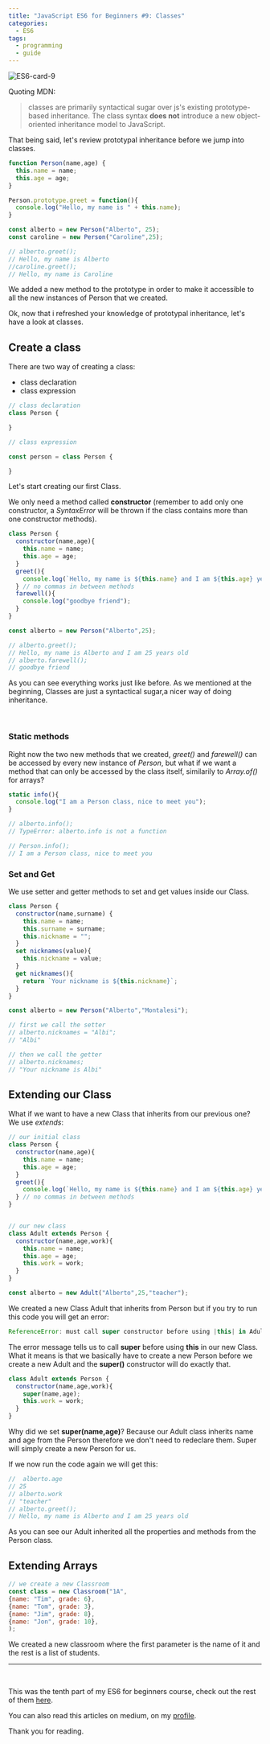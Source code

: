 ```yaml
---
title: "JavaScript ES6 for Beginners #9: Classes"
categories:
  - ES6
tags:
  - programming
  - guide
---
```


![ES6-card-9](https://albertomontalesi.github.io/assets/images/ES6/ES6-card-9.jpg)

Quoting MDN:
> classes are primarily syntactical sugar over js's existing prototype-based inheritance. The class syntax **does not** introduce a new object-oriented inheritance model to JavaScript.


That being said, let's review prototypal inheritance before we jump into classes.

``` js
function Person(name,age) {
  this.name = name;
  this.age = age;
}

Person.prototype.greet = function(){
  console.log("Hello, my name is " + this.name);
}

const alberto = new Person("Alberto", 25);
const caroline = new Person("Caroline",25);

// alberto.greet();
// Hello, my name is Alberto
//caroline.greet();
// Hello, my name is Caroline
```

We added a new method to the prototype in order to make it accessible to all the new instances of Person that we created.

Ok, now that i refreshed your knowledge of prototypal inheritance, let's have a look at classes.

## Create a class

There are two way of creating a class:
- class declaration
- class expression


``` js
// class declaration
class Person {

}

// class expression

const person = class Person {

}
```

Let's start creating our first Class.

We only need a method called **constructor** (remember to add only one constructor, a *SyntaxError* will be thrown if the class contains more than one constructor methods).

``` js
class Person {
  constructor(name,age){
    this.name = name;
    this.age = age;
  }
  greet(){
    console.log(`Hello, my name is ${this.name} and I am ${this.age} years old` );
  } // no commas in between methods
  farewell(){
    console.log("goodbye friend");
  }
}

const alberto = new Person("Alberto",25);

// alberto.greet();
// Hello, my name is Alberto and I am 25 years old
// alberto.farewell();
// goodbye friend
```

As you can see everything works just like before. As we mentioned at the beginning, Classes are just a syntactical sugar,a nicer way of doing inheritance.

&nbsp;

### Static methods

Right now the two new methods that we created, *greet()* and *farewell()* can be accessed by every new instance of *Person*, but what if we want a method that can only be accessed by the class itself, similarily to *Array.of()* for arrays?

```js
static info(){
  console.log("I am a Person class, nice to meet you");
}

// alberto.info();
// TypeError: alberto.info is not a function

// Person.info();
// I am a Person class, nice to meet you
```
### Set and Get

We use setter and getter methods to set and get values inside our Class.

```js
class Person {
  constructor(name,surname) {
    this.name = name;
    this.surname = surname;
    this.nickname = "";
  }
  set nicknames(value){
    this.nickname = value;
  }
  get nicknames(){
    return `Your nickname is ${this.nickname}`;
  }
}

const alberto = new Person("Alberto","Montalesi");

// first we call the setter
// alberto.nicknames = "Albi";
// "Albi"

// then we call the getter
// alberto.nicknames;
// "Your nickname is Albi"
```

## Extending our Class

What if we want to have a new Class that inherits from our previous one? We use *extends*:


``` js
// our initial class
class Person {
  constructor(name,age){
    this.name = name;
    this.age = age;
  }
  greet(){
    console.log(`Hello, my name is ${this.name} and I am ${this.age} years old` );
  } // no commas in between methods
}


// our new class
class Adult extends Person {
  constructor(name,age,work){
    this.name = name;
    this.age = age;
    this.work = work;
  }
}

const alberto = new Adult("Alberto",25,"teacher");
```

We created a new Class Adult that inherits from Person but if you try to run this code you will get an error:

```js
ReferenceError: must call super constructor before using |this| in Adult class constructor
```
The error message tells us to call **super** before using **this** in our new Class.
What it means is that we basically have to create a new Person before we create a new Adult and the **super()** constructor will do exactly that.

``` js
class Adult extends Person {
  constructor(name,age,work){
    super(name,age);
    this.work = work;
  }
}
```

Why did we set **super(name,age)**? Because our Adult class inherits name and age from the Person therefore we don't need to redeclare them. 
Super will simply create a new Person for us.

If we now run the code again we will get this:

``` js
//  alberto.age
// 25
// alberto.work
// "teacher"
// alberto.greet();
// Hello, my name is Alberto and I am 25 years old
```

As you can see our Adult inherited all the properties and methods from the Person class.


## Extending Arrays

``` js
// we create a new Classroom
const class = new Classroom("1A", 
{name: "Tim", grade: 6},
{name: "Tom", grade: 3},
{name: "Jim", grade: 8},
{name: "Jon", grade: 10},
);
```

We created a new classroom where the first parameter is the name of it and the rest is a list of students.


---
&nbsp;

This was the tenth part of my ES6 for beginners course, check out the rest of them [here](https://albertomontalesi.github.io/courses/es6).

You can also read this articles on medium, on my [profile](https://medium.com/@labby92).

Thank you for reading.